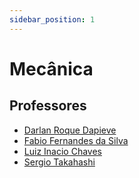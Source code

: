 ```yaml
---
sidebar_position: 1
---
```


# Mecânica

## Professores

- [Darlan Roque Dapieve](darlan_roque_dapieve)
- [Fabio Fernandes da Silva](fabio_fernandes_da_silva)
- [Luiz Inacio Chaves](luiz_inacio_chaves)
- [Sergio Takahashi](sergio_takahashi)

